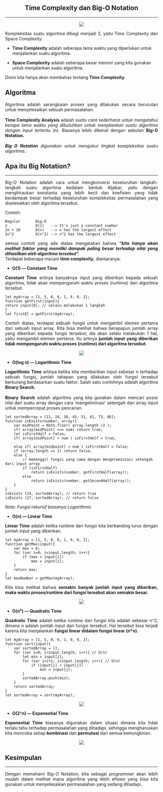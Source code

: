 <h2 align="center"><b>Time Complexity dan Big-O Notation</b></h2>

---
<p align="center"><img src="img/1.PNG"></p>

<p align="justify">
Kompleksitas suatu algoritma dibagi menjadi 2, yaitu Time Complexity dan Space Complexity.</p>

* **Time Complexity** adalah seberapa lama waktu yang diperlukan untuk menjalankan suatu algoritma.

* **Space Complexity** adalah seberapa besar memori yang kita gunakan untuk menjalankan suatu algoritma.

Disini kita hanya akan membahas tentang **Time Complexity**.

## **Algoritma**
<p align="justify">
Algoritma adalah serangkaian proses yang dilakukan secara berurutan untuk menyelesaikan sebuah permasalahan.
<br><br>
<b>Time Complexity Analysis</b> adalah <i>suatu cara sederhana untuk mengetahui berapa lama waktu yang dibutuhkan untuk menjalankan suatu algoritma dengan input tertentu (n)</i>. Biasanya lebih dikenal dengan sebutan <b>Big-O Notation.</b>
<br><br>
<i><b>Big O Notation</b> digunakan untuk mengukur tingkat kompleksitas suatu algoritma.</i>. </p>

## **Apa itu Big Notation?**
---
<p align="justify">
Big-O Notation adalah cara untuk mengkonversi keseluruhan langkah-langkah suatu algoritma kedalam bentuk Aljabar, yaitu dengan menghiraukan konstanta yang lebih kecil dan koefisien yang tidak berdampak besar terhadap keseluruhan kompleksitas permasalahan yang diselesaikan oleh algoritma tersebut. </p>

Contoh:

    Regular       Big-O
    2             O(1)   --> It's just a constant number
    2n + 10       O(n)   --> n has the largest effect
    5n^2          O(n^2) --> n^2 has the largest effect

<p align="justify">
 semua contoh yang ada diatas mengatakan bahwa <i><b>“kita hanya akan melihat faktor yang memiliki dampak paling besar terhadap nilai yang dihasilkan oleh algoritma tersebut”.</i></b>
<br>
Terdapat beberapa macam <b>time complexity</b>, diantaranya:</p>

* **O(1) — Constant Time**
<p align="justify">
<b>Constant Time</b> artinya banyaknya input yang diberikan kepada sebuah algoritma, tidak akan mempengaruhi waktu proses (runtime) dari algoritma tersebut.</p>

    let myArray = [1, 5, 0, 6, 1, 9, 9, 2];
    function getFirst(input){
    return input[0]; // selalu melakukan 1 langkah
    }
    let firstEl = getFirst(myArray);

<p align="justify">
Contoh diatas, terdapat sebuah fungsi untuk mengambil elemen pertama dari sebuah input array. Kita bisa melihat bahwa berapapun jumlah array yang diberikan kepada fungsi tersebut, dia akan selalu melakukan 1 hal, yaitu mengambil elemen pertama. Itu artinya <b>jumlah input yang diberikan tidak mempengaruhi waktu proses (runtime) dari algoritma tersebut.</b></p>

<p align="center"><img src="img/2.PNG"></p>

* **O(log n) — Logarithmic Time**
<p align="justify">
<b>Logarithmic Time</b> artinya ketika kita memberikan input sebesar n terhadap sebuah fungsi, jumlah tahapan yang dilakukan oleh fungsi tersebut berkurang berdasarkan suatu faktor. Salah satu contohnya adalah algoritma <b>Binary Search.</b>
<br><br>
<b>Binary Search</b> adalah algoritma yang kita gunakan dalam mencari posisi nilai dari suatu array dengan cara ‘mengeliminasi’ setengah dari array input untuk mempercepat proses pencarian.</p>

    let sortedArray = [11, 24, 30, 43, 51, 61, 73, 86];
    function isExists(number, array){
        var midPoint = Math.floor( array.length /2 );
        if( array[midPoint] === num) return true;
        let isFirstHalf = false;
        if( array[midPoint] < num ) isFirstHalf = true;
    
        else if( array[midpoint] > num ) isFirstHalf = false;
        if (array.length == 1) return false;
        else { 
            // memanggil fungsi yang sama dengan mengeleminiasi setengah dari input array
            if (isFirstHalf) 
                return isExists(number, getFirstHalf(array));
            else 
                return isExists(number, getSecondHalf(array));
        }
    }
    isExists (24, sortedArray); // return true
    isExists (27, sortedArray); // return false

*Note: Fungsi rekursif biasanya Logarithmic*

* **O(n) — Linear Time**
<p align="justify">
<b>Linear Time</b> adalah ketika runtime dari fungsi kita berbanding lurus dengan jumlah input yang diberikan.</p>


    let myArray = [1, 5, 0, 6, 1, 9, 9, 2];
    function getMax(input){
        var max = 0;
        for (var i=0; i<input.length; i++){
            if (max < input[i])
                max = input[i];
        }
        return max;
    }
    let maxNumber = getMax(myArray);



<p align="justify">
Kita bisa melihat bahwa <b>semakin banyak jumlah input yang diberikan, maka waktu proses/runtime dari fungsi tersebut akan semakin besar.</b></p>

<p align="center"><img src="img/3.PNG"></p>

* **O(n²) — Quadratic Time**

<p align="justify">
<b>Quadratic Time</b> adalah ketika runtime dari fungsi kita adalah sebesar n^2, dimana n adalah jumlah input dari fungsi tersebut. Hal tersebut bisa terjadi karena kita menjalankan <b>fungsi linear didalam fungsi linear (n*n).</b></p>

    let myArray = [1, 5, 0, 6, 1, 9, 9, 2];
    function sort(input){
        var sortedArray = [];
        for (var i=0; i<input.length; i++){ // O(n)
            let min = input[i];
            for (var j=i+1; i<input.length; i++){ // O(n)
                if (input[i] < input[j])
                    min = input[j];
            }
            sortedArray.push(min);
        }
        return sortedArray;
    }
    let sortedArray = sort(myArray);

<p align="center"><img src="img/4.PNG"></p>

* **O(2^n) — Exponential Time**

<p align="justify">
<b>Exponential Time</b> biasanya digunakan dalam situasi dimana kita tidak terlalu tahu terhadap permasalahan yang dihadapi, sehingga mengharuskan kita mencoba setiap <b>kombinasi</b> dan <b>permutasi</b> dari semua kemungkinan.</p>

<p align="center"><img src="img/5.PNG"></p>

## **Kesimpulan**
---
<p align="justify">
Dengan memahami Big-O Notation, kita sebagai <i>programmer</i> akan lebih mudah dalam melihat mana algoritma yang lebih efisien yang bisa kita gunakan untuk menyelesaikan permasalahan yang sedang dihadapi.</p>
